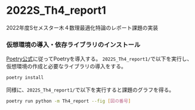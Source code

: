 # 2022S_Th4_report1
 2022年度Sセメスター木４数理最適化特論のレポート課題の実装

### 仮想環境の導入・依存ライブラリのインストール
[Poetry公式](https://python-poetry.org)に従ってPoetryを導入する。
`2022S_Th4_report1/`で以下を実行し、仮想環境の作成と必要なライブラリの導入をする。
```sh
poetry install
```

同様に、`2022S_Th4_report1/`で以下を実行すると課題のグラフを得る。

```sh
poetry run python -m Th4_report --fig [図の番号]
```

